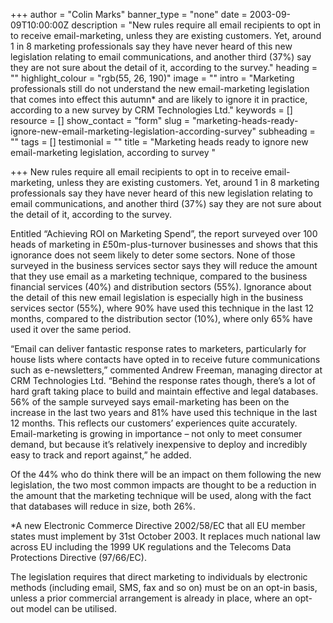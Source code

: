 +++
author = "Colin Marks"
banner_type = "none"
date = 2003-09-09T10:00:00Z
description = "New rules require all email recipients to opt in to receive email-marketing, unless they are existing customers. Yet, around 1 in 8 marketing professionals say they have never heard of this new legislation relating to email communications, and another third (37%) say they are not sure about the detail of it, according to the survey."
heading = ""
highlight_colour = "rgb(55, 26, 190)"
image = ""
intro = "Marketing professionals still do not understand the new email-marketing legislation that comes into effect this autumn* and are likely to ignore it in practice, according to a new survey by CRM Technologies Ltd."
keywords = []
resource = []
show_contact = "form"
slug = "marketing-heads-ready-ignore-new-email-marketing-legislation-according-survey"
subheading = ""
tags = []
testimonial = ""
title = "Marketing heads ready to ignore new email-marketing legislation, according to survey "

+++
New rules require all email recipients to opt in to receive email-marketing, unless they are existing customers. Yet, around 1 in 8 marketing professionals say they have never heard of this new legislation relating to email communications, and another third (37%) say they are not sure about the detail of it, according to the survey.

Entitled “Achieving ROI on Marketing Spend”, the report surveyed over 100 heads of marketing in £50m-plus-turnover businesses and shows that this ignorance does not seem likely to deter some sectors. None of those surveyed in the business services sector says they will reduce the amount that they use email as a marketing technique, compared to the business financial services (40%) and distribution sectors (55%). Ignorance about the detail of this new email legislation is especially high in the business services sector (55%), where 90% have used this technique in the last 12 months, compared to the distribution sector (10%), where only 65% have used it over the same period.

“Email can deliver fantastic response rates to marketers, particularly for house lists where contacts have opted in to receive future communications such as e-newsletters,” commented Andrew Freeman, managing director at CRM Technologies Ltd. “Behind the response rates though, there’s a lot of hard graft taking place to build and maintain effective and legal databases. 56% of the sample surveyed says email-marketing has been on the increase in the last two years and 81% have used this technique in the last 12 months. This reflects our customers’ experiences quite accurately. Email-marketing is growing in importance – not only to meet consumer demand, but because it’s relatively inexpensive to deploy and incredibly easy to track and report against,” he added.

Of the 44% who do think there will be an impact on them following the new legislation, the two most common impacts are thought to be a reduction in the amount that the marketing technique will be used, along with the fact that databases will reduce in size, both 26%.

\*A new Electronic Commerce Directive 2002/58/EC that all EU member states must implement by 31st October 2003. It replaces much national law across EU including the 1999 UK regulations and the Telecoms Data Protections Directive (97/66/EC).

The legislation requires that direct marketing to individuals by electronic methods (including email, SMS, fax and so on) must be on an opt-in basis, unless a prior commercial arrangement is already in place, where an opt-out model can be utilised.